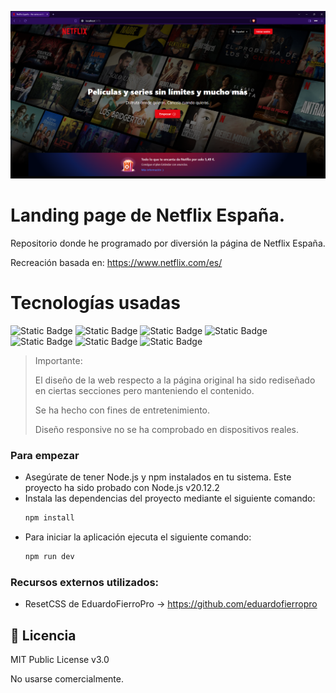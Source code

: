 ![Imagen del proyecto](https://github.com/adrian-abal/netflix-es/blob/main/public/Home.png)

# Landing page de Netflix España.

Repositorio donde he programado por diversión la página de Netflix España.

Recreación basada en: https://www.netflix.com/es/

# Tecnologías usadas

![Static Badge](https://img.shields.io/badge/react-build?style=for-the-badge&logo=react&logoColor=%2358c4dc&color=%2323272F)
![Static Badge](https://img.shields.io/badge/Vite-B73BFE?style=for-the-badge&logo=vite&logoColor=FFD62E)
![Static Badge](https://img.shields.io/badge/typescript-build?style=for-the-badge&logo=typescript&logoColor=%23fff&color=%233178c6)
![Static Badge](https://img.shields.io/badge/html-build?style=for-the-badge&logo=HTML5&logoColor=%23FFF&color=%23FF5733)
![Static Badge](https://img.shields.io/badge/css-build?style=for-the-badge&logo=CSS3&logoColor=%23FFF&color=%23264de4)
![Static Badge](https://img.shields.io/badge/sass-build?style=for-the-badge&logo=sass&logoColor=%23F8F9FA&color=%23CF649A)
![Static Badge](https://img.shields.io/badge/suitcss-build?style=for-the-badge&logoColor=%23FFF&color=%233384b1)

> Importante:
>
> El diseño de la web respecto a la página original ha sido rediseñado en ciertas secciones pero manteniendo el contenido.
>
> Se ha hecho con fines de entretenimiento.
>
> Diseño responsive no se ha comprobado en dispositivos reales.

### Para empezar

- Asegúrate de tener Node.js y npm instalados en tu sistema. Este proyecto ha sido probado con Node.js v20.12.2
- Instala las dependencias del proyecto mediante el siguiente comando:
  ```sh
  npm install
  ```
- Para iniciar la aplicación ejecuta el siguiente comando:
  ```sh
  npm run dev
  ```

### Recursos externos utilizados:

- ResetCSS de EduardoFierroPro → https://github.com/eduardofierropro

## 📄 Licencia

MIT Public License v3.0

No usarse comercialmente.
